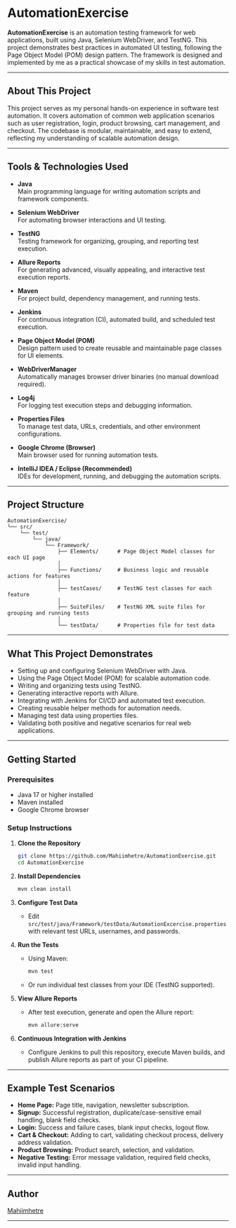 # AutomationExercise

**AutomationExercise** is an automation testing framework for web applications, built using Java, Selenium WebDriver, and TestNG. This project demonstrates best practices in automated UI testing, following the Page Object Model (POM) design pattern. The framework is designed and implemented by me as a practical showcase of my skills in test automation.

---

## About This Project

This project serves as my personal hands-on experience in software test automation. It covers automation of common web application scenarios such as user registration, login, product browsing, cart management, and checkout. The codebase is modular, maintainable, and easy to extend, reflecting my understanding of scalable automation design.

---

## Tools & Technologies Used

- **Java**  
  Main programming language for writing automation scripts and framework components.

- **Selenium WebDriver**  
  For automating browser interactions and UI testing.

- **TestNG**  
  Testing framework for organizing, grouping, and reporting test execution.

- **Allure Reports**  
  For generating advanced, visually appealing, and interactive test execution reports.

- **Maven**  
  For project build, dependency management, and running tests.

- **Jenkins**  
  For continuous integration (CI), automated build, and scheduled test execution.

- **Page Object Model (POM)**  
  Design pattern used to create reusable and maintainable page classes for UI elements.

- **WebDriverManager**  
  Automatically manages browser driver binaries (no manual download required).

- **Log4j**  
  For logging test execution steps and debugging information.

- **Properties Files**  
  To manage test data, URLs, credentials, and other environment configurations.

- **Google Chrome (Browser)**  
  Main browser used for running automation tests.

- **IntelliJ IDEA / Eclipse (Recommended)**  
  IDEs for development, running, and debugging the automation scripts.

---

## Project Structure

```
AutomationExercise/
└── src/
    └── test/
        └── java/
            └── Framework/
                ├── Elements/      # Page Object Model classes for each UI page
                │   
                ├── Functions/     # Business logic and reusable actions for features
                │
                ├── testCases/     # TestNG test classes for each feature
                │  
                ├── SuiteFiles/    # TestNG XML suite files for grouping and running tests
                │  
                └── testData/      # Properties file for test data
```

---

## What This Project Demonstrates

- Setting up and configuring Selenium WebDriver with Java.
- Using the Page Object Model (POM) for scalable automation code.
- Writing and organizing tests using TestNG.
- Generating interactive reports with Allure.
- Integrating with Jenkins for CI/CD and automated test execution.
- Creating reusable helper methods for automation needs.
- Managing test data using properties files.
- Validating both positive and negative scenarios for real web applications.

---

## Getting Started

### Prerequisites

- Java 17 or higher installed 
- Maven installed
- Google Chrome browser

### Setup Instructions

1. **Clone the Repository**
    ```sh
    git clone https://github.com/Mahiimhetre/AutomationExercise.git
    cd AutomationExercise
    ```

2. **Install Dependencies**
    ```sh
    mvn clean install
    ```

3. **Configure Test Data**
    - Edit `src/test/java/Framework/testData/AutomationExcercise.properties` with relevant test URLs, usernames, and passwords.

4. **Run the Tests**
    - Using Maven:
      ```sh
      mvn test
      ```
    - Or run individual test classes from your IDE (TestNG supported).

5. **View Allure Reports**
    - After test execution, generate and open the Allure report:
      ```sh
      mvn allure:serve
      ```

6. **Continuous Integration with Jenkins**
    - Configure Jenkins to pull this repository, execute Maven builds, and publish Allure reports as part of your CI pipeline.

---

## Example Test Scenarios

- **Home Page:** Page title, navigation, newsletter subscription.
- **Signup:** Successful registration, duplicate/case-sensitive email handling, blank field checks.
- **Login:** Success and failure cases, blank input checks, logout flow.
- **Cart & Checkout:** Adding to cart, validating checkout process, delivery address validation.
- **Product Browsing:** Product search, selection, and validation.
- **Negative Testing:** Error message validation, required field checks, invalid input handling.

---

## Author

[Mahiimhetre](https://github.com/Mahiimhetre)

---
